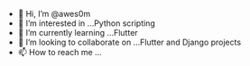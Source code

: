 - 👋 Hi, I’m @awes0m
- 👀 I’m interested in ...Python scripting
- 🌱 I’m currently learning ...Flutter
- 💞️ I’m looking to collaborate on ...Flutter and Django projects
- 📫 How to reach me ...

<!---
awes0m/awes0m is a ✨ special ✨ repository because its `README.md` (this file) appears on your GitHub profile.
You can click the Preview link to take a look at your changes.
--->
